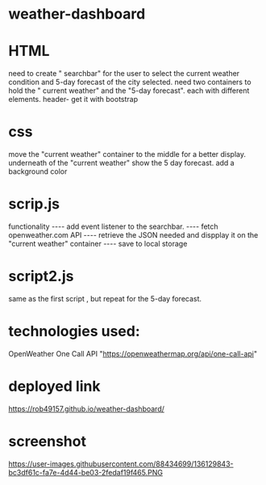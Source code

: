 # weather-dashboard
# HTML
 need to create " searchbar" for the user to select the current weather condition and 5-day forecast of the city selected.
 need two containers to hold the " current weather" and the "5-day forecast". each with different elements.
 header- get it with bootstrap

 # css
move the "current weather" container to the middle for a better display.
underneath of the "current weather" show the 5 day forecast.
add a background color

# scrip.js 
functionality
---- add event listener to the searchbar.
---- fetch openweather.com API
---- retrieve the JSON needed and  dispplay it on the "current weather" container
---- save to local storage

# script2.js
 same as the first script , but repeat for the 5-day forecast.
 
# technologies used:
OpenWeather One Call API 
"https://openweathermap.org/api/one-call-api"

# deployed link
https://rob49157.github.io/weather-dashboard/


# screenshot

https://user-images.githubusercontent.com/88434699/136129843-bc3df61c-fa7e-4d44-be03-2fedaf19f465.PNG 
